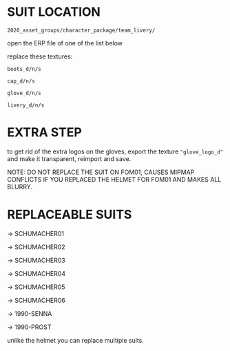 # SUIT LOCATION

`2020_asset_groups/character_package/team_livery/`

open the ERP file of one of the list below

replace these textures:

`boots_d/n/s`

`cap_d/n/s`

`glove_d/n/s`

`livery_d/n/s`

# EXTRA STEP

to get rid of the extra logos on the gloves, export the texture `"glove_logo_d"` and make it transparent, reimport and save.


NOTE: DO NOT REPLACE THE SUIT ON FOM01, CAUSES MIPMAP CONFLICTS IF YOU REPLACED THE HELMET FOR FOM01 AND MAKES ALL BLURRY.

# REPLACEABLE SUITS

-> SCHUMACHER01

-> SCHUMACHER02

-> SCHUMACHER03

-> SCHUMACHER04

-> SCHUMACHER05

-> SCHUMACHER06

-> 1990-SENNA

-> 1990-PROST

unlike the helmet you can replace multiple suits.
